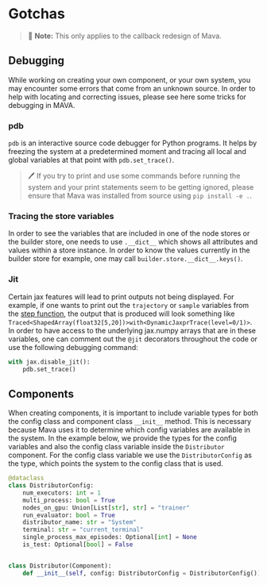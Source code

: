 # Gotchas

> 🚧 **Note:** This only applies to the callback redesign of Mava.

## Debugging
While working on creating your own component, or your own system, you may encounter some errors that come from an unknown source. In order to help with locating and correcting issues, please see here some tricks for debugging in MAVA.

### pdb
`pdb` is an interactive source code debugger for Python programs. It helps by freezing the system at a predetermined moment and tracing all local and global variables at that point with `pdb.set_trace()`.

> 🖊️ If you try to print and use some commands before running the system and your print statements seem to be getting ignored, please ensure that Mava was installed from source using `pip install -e .`.

### Tracing the store variables
In order to see the variables that are included in one of the node stores or the builder store, one needs to use `.__dict__` which shows all attributes and values within a store instance. In order to know the values currently in the builder store for example, one may call `builder.store.__dict__.keys()`.

### Jit
Certain jax features will lead to print outputs not being displayed. For example, if one wants to print out the `trajectory` or `sample` variables from the [step function](https://github.com/instadeepai/Mava/blob/7b11a082ba790e1b2c2f0acd633ff605fffbe768/mava/components/jax/training/step.py), the output that is produced will look something like `Traced<ShapedArray(float32[5,20])>with<DynamicJaxprTrace(level=0/1)>`.
In order to have access to the underlying jax.numpy arrays that are in these variables, one can comment out the `@jit` decorators throughout the code or use the following debugging command:
```python
with jax.disable_jit():
    pdb.set_trace()
```

## Components
When creating components, it is important to include variable types for both the config class and component class `__init__` method. This is necessary because Mava uses it to determine which config variables are available in the system. In the example below, we provide the types for the config variables and also the config class variable inside the `Distributor` component. For the config class variable we use the `DistributorConfig` as the type, which points the system to the config class that is used.

```python
@dataclass
class DistributorConfig:
    num_executors: int = 1
    multi_process: bool = True
    nodes_on_gpu: Union[List[str], str] = "trainer"
    run_evaluator: bool = True
    distributor_name: str = "System"
    terminal: str = "current_terminal"
    single_process_max_episodes: Optional[int] = None
    is_test: Optional[bool] = False


class Distributor(Component):
    def __init__(self, config: DistributorConfig = DistributorConfig()):
```


